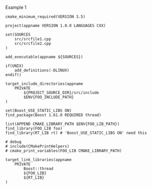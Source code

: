 Example 1

    cmake_minimum_required(VERSION 3.5)
    
    project(appname VERSION 1.0.0 LANGUAGES CXX)
    
    set(SOURCES
        src/srcfile1.cpp
        src/srcfile2.cpp
    )
    
    add_executable(appname ${SOURCES})
    
    if(UNIX)
        add_definitions(-DLINUX)
    endif()
    
    target_include_directories(appname
        PRIVATE 
            ${PROJECT_SOURCE_DIR}/src/include
            $ENV{FOO_INCLUDE_PATH}
    )
    
    set(Boost_USE_STATIC_LIBS ON)
    find_package(Boost 1.61.0 REQUIRED thread)
    
    list(APPEND CMAKE_LIBRARY_PATH $ENV{FOO_LIB_PATH})
    find_library(FOO_LIB foo)
    find_library(RT_LIB rt) # 'Boost_USE_STATIC_LIBS ON' need this
    
    # debug
    # include(CMakePrintHelpers)
    # cmake_print_variables(FOO_LIB CMAKE_LIBRARY_PATH)
    
    target_link_libraries(appname
        PRIVATE
            Boost::thread
            ${FOO_LIB}
            ${RT_LIB}
    )
    
